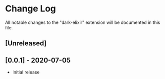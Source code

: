 # Change Log

All notable changes to the "dark-elixir" extension will be documented in this file.

## [Unreleased]

## [0.0.1] - 2020-07-05

- Initial release
